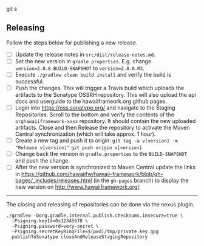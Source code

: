 git s
## Releasing

Follow the steps below for publishing a new release.

* [ ] Update the release notes in `src/dist/release-notes.md`.
* [ ] Set the new version in `gradle.properties`. E.g. change `version=2.0.0.BUILD-SNAPSHOT` to `version=2.0.0.M3`.
* [ ] Execute `./gradlew clean build install` and verify the build is successful.
* [ ] Push the changes. This will trigger a Travis build which uploads the artifacts to the Sonatype OSSRH repository.
      This will also upload the api docs and userguide to the hawaiiframeork.org github pages.
* [ ] Login into https://oss.sonatype.org/ and navigate to the Staging Repositories.
      Scroll to the bottom and verify the contents of the `orghawaiiframework-xxxx` repository.
      It should contain the new uploaded artifacts.
      Close and then Release the repository to activate the Maven Central synchronization (which will take approx. 1 hour).
* [ ] Create a new tag and push it to origin:
      `git tag -a v[version] -m "Release v[version]"`
      `git push origin v[version]`
* [ ] Change back the version in `gradle.properties` to the `BUILD-SNAPSHOT` and push the change.
* [ ] After the new version is synchronized to Maven Central update the links in 
      https://github.com/hawaiifw/hawaii-framework/blob/gh-pages/_includes/releases.html (in the `gh-pages` branch) to 
      display the new version on http://www.hawaiiframework.org/. 

---
The closing and releasing of repositories can be done via the nexus plugin.

```
./gradlew -Dorg.gradle.internal.publish.checksums.insecure=true \
  -Psigning.keyId=0x12345678 \ 
  -Psigning.password=very-secret \ 
  -Psigning.secretKeyRingFile=$(pwd)/tmp/private.key.gpg 
  publishToSonatype closeAndReleaseStagingRepository
```
